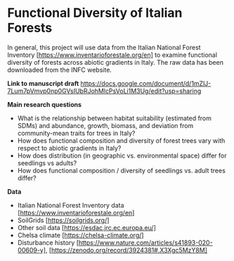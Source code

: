 # Functional Diversity of Italian Forests

In general, this project will use data from the Italian National Forest Inventory [https://www.inventarioforestale.org/en] to examine functional diversity of forests across abiotic gradients in Italy.  The raw data has been downloaded from the INFC website.

**Link to manuscript draft**
https://docs.google.com/document/d/1mZlJ-7Lum7pVmvp0np0GVsIUbRJohMlcPsVoLi1M3Ug/edit?usp=sharing

**Main research questions**
- What is the relationship between habitat suitability (estimated from SDMs) and abundance, growth, biomass, and deviation from community-mean traits for trees in Italy?
- How does functional composition and diversity of forest trees vary with respect to abiotic gradients in Italy?
- How does distribution (in geographic vs. environmental space) differ for seedlings vs adults?
- How does functional composition / diversity of seedlings vs. adult trees differ?

**Data**
- Italian National Forest Inventory data [https://www.inventarioforestale.org/en]
- SoilGrids [https://soilgrids.org/]
- Other soil data [https://esdac.jrc.ec.europa.eu/]
- Chelsa climate [https://chelsa-climate.org/]
- Disturbance history [https://www.nature.com/articles/s41893-020-00609-y], [https://zenodo.org/record/3924381#.X3Xgc5MzY8M]

